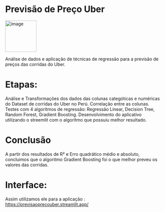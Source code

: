 # Previsão de Preço Uber 
<img src="https://github.com/user-attachments/assets/09840671-1dca-49f4-b3b3-bb67ce371665" alt="image" width="100" height="100">
 
Análise de dados e aplicação de técnicas de regressão para a previsão de preços das corridas do Uber. 


# Etapas: 
Análise e Transformações dos dados das colunas categóticas e numéricas do Dataset de corridas do Uber no Perú.
Correlação entre as colunas.
Testes com 4 algoritmos de regressão: Regressão Linear, Decision Tree, Random Forest, Gradient Boosting.
Desenvolvimento do aplicativo utilizando o streemlit com o algoritmo que possuiu melhor resultado.

# Conclusão
A partir dos resultados de R² e Erro quadrático médio e absoluto, concluimos que o algoritmo Gradient Boosting foi o que melhor preveu os valores das corridas.

# Interface: 
Assim utilizamos ele para a aplicação : https://previsaoprecouber.streamlit.app/

